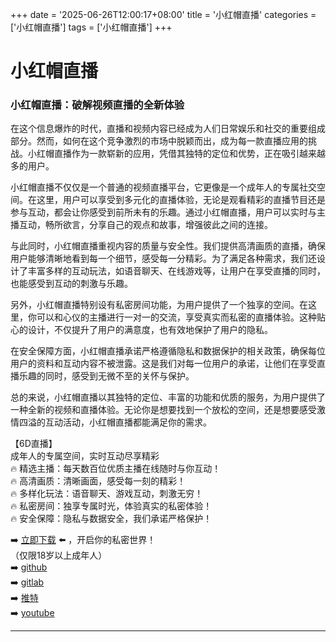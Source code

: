+++
date = '2025-06-26T12:00:17+08:00'
title = '小红帽直播'
categories = ['小红帽直播']
tags = ['小红帽直播']
+++

# 小红帽直播

### 小红帽直播：破解视频直播的全新体验

在这个信息爆炸的时代，直播和视频内容已经成为人们日常娱乐和社交的重要组成部分。然而，如何在这个竞争激烈的市场中脱颖而出，成为每一款直播应用的挑战。小红帽直播作为一款崭新的应用，凭借其独特的定位和优势，正在吸引越来越多的用户。

小红帽直播不仅仅是一个普通的视频直播平台，它更像是一个成年人的专属社交空间。在这里，用户可以享受到多元化的直播体验，无论是观看精彩的直播节目还是参与互动，都会让你感受到前所未有的乐趣。通过小红帽直播，用户可以实时与主播互动，畅所欲言，分享自己的观点和故事，增强彼此之间的连接。

与此同时，小红帽直播重视内容的质量与安全性。我们提供高清画质的直播，确保用户能够清晰地看到每一个细节，感受每一分精彩。为了满足各种需求，我们还设计了丰富多样的互动玩法，如语音聊天、在线游戏等，让用户在享受直播的同时，也能感受到互动的刺激与乐趣。

另外，小红帽直播特别设有私密房间功能，为用户提供了一个独享的空间。在这里，你可以和心仪的主播进行一对一的交流，享受真实而私密的直播体验。这种贴心的设计，不仅提升了用户的满意度，也有效地保护了用户的隐私。

在安全保障方面，小红帽直播承诺严格遵循隐私和数据保护的相关政策，确保每位用户的资料和互动内容不被泄露。这是我们对每一位用户的承诺，让他们在享受直播乐趣的同时，感受到无微不至的关怀与保护。

总的来说，小红帽直播以其独特的定位、丰富的功能和优质的服务，为用户提供了一种全新的视频和直播体验。无论你是想要找到一个放松的空间，还是想要感受激情四溢的互动活动，小红帽直播都能满足你的需求。

【6D直播】  
成年人的专属空间，实时互动尽享精彩  
🔥 精选主播：每天数百位优质主播在线随时与你互动！  
🔥 高清画质：清晰画面，感受每一刻的精彩！  
🔥 多样化玩法：语音聊天、游戏互动，刺激无穷！  
🔥 私密房间：独享专属时光，体验真实的私密体验！  
🔥 安全保障：隐私与数据安全，我们承诺严格保护！  

➡️ [立即下载](https://down123.s3.ap-east-1.amazonaws.com/down/down.html?channelCode=blog) ⬅️ ，开启你的私密世界！  
（仅限18岁以上成年人）  
➡️ [github](https://aldult-live.github.io/)  
➡️ [gitlab](https://seo-09598d.gitlab.io/)  
➡️ [推特](https://x.com/wegame33)  
➡️ [youtube](https://www.youtube.com/@6Dlive)  

---
